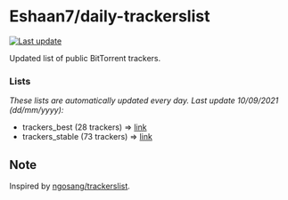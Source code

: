 
# Eshaan7/daily-trackerslist 

[![Last update](https://img.shields.io/badge/Last%20update-10/09/2021-blue.svg)](#)

Updated list of public BitTorrent trackers.

### Lists
*These lists are automatically updated every day. Last update 10/09/2021 (_dd/mm/yyyy_):*

* trackers_best (28 trackers) => [link](https://raw.githubusercontent.com/eshaan7/daily-trackerslist/master/trackers_best.txt)
* trackers_stable (73 trackers) => [link](https://raw.githubusercontent.com/eshaan7/daily-trackerslist/master/trackers_stable.txt)

## Note

Inspired by [ngosang/trackerslist](https://github.com/ngosang/trackerslist).
